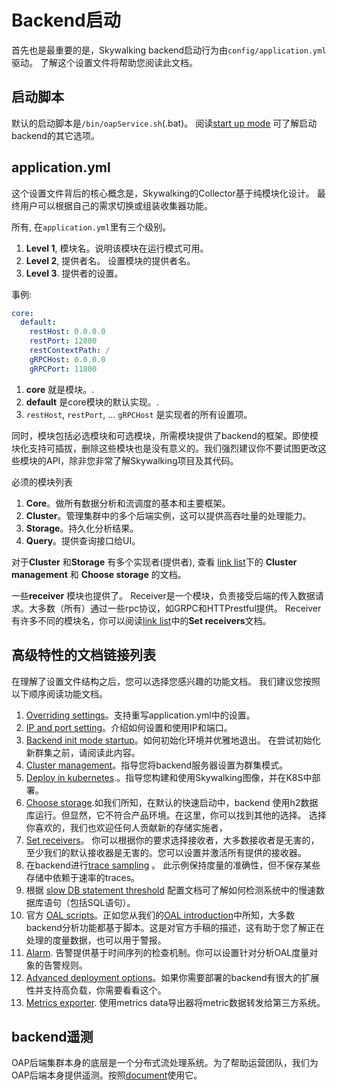 # Backend启动
首先也是最重要的是，Skywalking backend启动行为由`config/application.yml`驱动。
了解这个设置文件将帮助您阅读此文档。

## 启动脚本
默认的启动脚本是`/bin/oapService.sh`(.bat)。
阅读[start up mode](backend-start-up-mode.md) 可了解启动backend的其它选项。


## application.yml
这个设置文件背后的核心概念是，Skywalking的Collector基于纯模块化设计。
最终用户可以根据自己的需求切换或组装收集器功能。

所有, 在`application.yml`里有三个级别。
1. **Level 1**, 模块名。说明该模块在运行模式可用。
1. **Level 2**, 提供者名。 设置模块的提供者名。
1. **Level 3**. 提供者的设置。

事例:
```yaml
core:
  default:
    restHost: 0.0.0.0
    restPort: 12800
    restContextPath: /
    gRPCHost: 0.0.0.0
    gRPCPort: 11800
```
1. **core** 就是模块。.
1. **default** 是core模块的默认实现。.
1. `restHost`, `restPort`, ... `gRPCHost` 是实现者的所有设置项。

同时，模块包括必选模块和可选模块，所需模块提供了backend的框架。即使模块化支持可插拔，删除这些模块也是没有意义的。我们强烈建议你不要试图更改这些模块的API，除非您非常了解Skywalking项目及其代码。

必须的模块列表
1. **Core**。做所有数据分析和流调度的基本和主要框架。
1. **Cluster**。管理集群中的多个后端实例，这可以提供高吞吐量的处理能力。
1. **Storage**。持久化分析结果。
1. **Query**。提供查询接口给UI。

对于**Cluster** 和**Storage** 有多个实现者(提供者), 查看 [link list](#advanced-feature-document-link-list)下的 **Cluster management**
和 **Choose storage** 的文档。

一些**receiver** 模块也提供了。
Receiver是一个模块，负责接受后端的传入数据请求。大多数（所有）通过一些rpc协议，如GRPC和HTTPrestful提供。
Receiver有许多不同的模块名，你可以阅读[link list](#advanced-feature-document-link-list)中的**Set receivers**文档。

## 高级特性的文档链接列表
在理解了设置文件结构之后，您可以选择您感兴趣的功能文档。
我们建议您按照以下顺序阅读功能文档。

1. [Overriding settings](backend-setting-override.md)。支持重写application.yml中的设置。
1. [IP and port setting](backend-ip-port.md)。介绍如何设置和使用IP和端口。
1. [Backend init mode startup](backend-init-mode.md)。如何初始化环境并优雅地退出。
在尝试初始化新群集之前，请阅读此内容。
1. [Cluster management](backend-cluster.md)。指导您将backend服务器设置为群集模式。
1. [Deploy in kubernetes](backend-k8s.md).。指导您构建和使用Skywalking图像，并在K8S中部署。
1. [Choose storage](backend-storage.md).如我们所知，在默认的快速启动中，backend 使用h2数据库运行。但显然，它不符合产品环境。在这里，你可以找到其他的选择。
选择你喜欢的，我们也欢迎任何人贡献新的存储实施者，
1. [Set receivers](backend-receivers.md)。 你可以根据你的要求选择接收者，大多数接收者是无害的，至少我们的默认接收器是无害的。您可以设置并激活所有提供的接收器。
1. 在backend进行[trace sampling](trace-sampling.md) 。 此示例保持度量的准确性，但不保存某些存储中依赖于速率的traces。
1. 根据 [slow DB statement threshold](slow-db-statement.md) 配置文档可了解如何检测系统中的慢速数据库语句（包括SQL语句）。 
1. 官方 [OAL scripts](../../guides/backend-oal-scripts.md)。正如您从我们的[OAL introduction](../../concepts-and-designs/oal.md)中所知，大多数backend分析功能都基于脚本。这是对官方手稿的描述，这有助于您了解正在处理的度量数据，也可以用于警报。
1. [Alarm](backend-alarm.md). 告警提供基于时间序列的检查机制。你可以设置针对分析OAL度量对象的告警规则。
1. [Advanced deployment options](advanced-deployment.md)。如果你需要部署的backend有很大的扩展性并支持高负载，你需要看看这个。
1. [Metrics exporter](metrics-exporter.md). 使用metrics data导出器将metric数据转发给第三方系统。

## backend遥测
OAP后端集群本身的底层是一个分布式流处理系统。为了帮助运营团队，我们为OAP后端本身提供遥测。按照[document](backend-telemetry.md)使用它。

